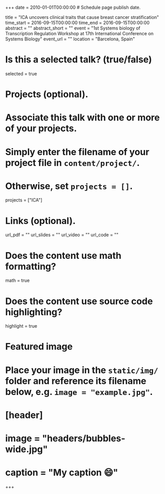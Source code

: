 +++
date = 2010-01-01T00:00:00  # Schedule page publish date.

title = "ICA uncovers clinical traits that cause breast cancer stratification"
time_start = 2016-09-15T00:00:00
time_end = 2016-09-15T00:00:00
abstract = ""
abstract_short = ""
event = "1st Systems biology of Transcription Regulation Workshop at 17th International Conference on Systems Biology"
event_url = ""
location = "Barcelona, Spain"

# Is this a selected talk? (true/false)
selected = true

# Projects (optional).
#   Associate this talk with one or more of your projects.
#   Simply enter the filename of your project file in `content/project/`.
#   Otherwise, set `projects = []`.
projects = ["ICA"]

# Links (optional).
url_pdf = ""
url_slides = ""
url_video = ""
url_code = ""

# Does the content use math formatting?
math = true

# Does the content use source code highlighting?
highlight = true

# Featured image
# Place your image in the `static/img/` folder and reference its filename below, e.g. `image = "example.jpg"`.
# [header]
# image = "headers/bubbles-wide.jpg"
# caption = "My caption :smile:"

+++
